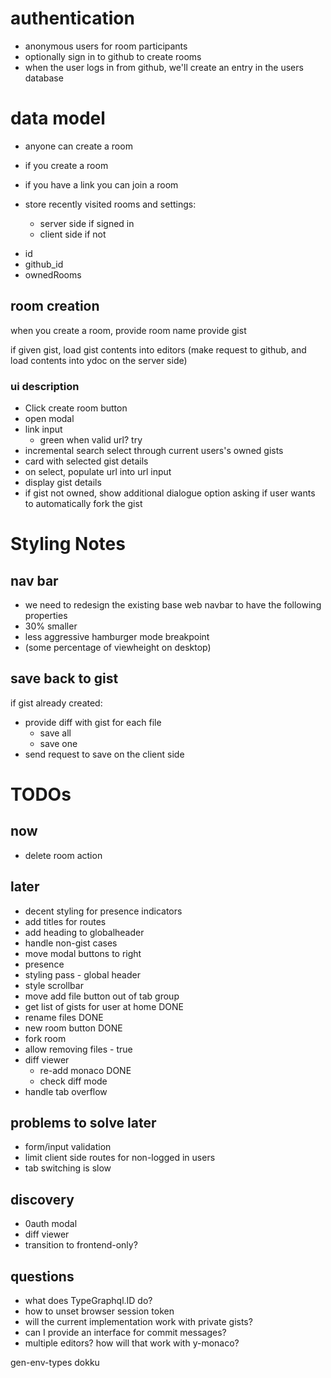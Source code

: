 # authentication

- anonymous users for room participants
- optionally sign in to github to create rooms
- when the user logs in from github, we'll create an entry in the users database

# data model

<!--  -->

- anyone can create a room
- if you create a room

- if you have a link you can join a room

- store recently visited rooms and settings:

  - server side if signed in
  - client side if not

* id
* github_id
* ownedRooms

## room creation

when you create a room,
provide room name
provide gist

if given gist, load gist contents into editors
(make request to github, and load contents into ydoc on the server side)

### ui description

- Click create room button
- open modal
- link input
  - green when valid url? try
- incremental search select through current users's owned gists
- card with selected gist details
- on select, populate url into url input
- display gist details
- if gist not owned, show additional dialogue option asking if user wants to automatically fork the gist

# Styling Notes

## nav bar

- we need to redesign the existing base web navbar to have the following properties
- 30% smaller
- less aggressive hamburger mode breakpoint
- (some percentage of viewheight on desktop)

## save back to gist

if gist already created:

- provide diff with gist for each file
  - save all
  - save one
- send request to save on the client side

# TODOs

## now

- delete room action

## later

- decent styling for presence indicators
- add titles for routes
- add heading to globalheader
- handle non-gist cases
- move modal buttons to right
- presence
- styling pass - global header
- style scrollbar
- move add file button out of tab group
- get list of gists for user at home DONE
- rename files DONE
- new room button DONE
- fork room
- allow removing files - true
- diff viewer
  - re-add monaco DONE
  - check diff mode
- handle tab overflow

## problems to solve later

- form/input validation
- limit client side routes for non-logged in users
- tab switching is slow

## discovery

- 0auth modal
- diff viewer
- transition to frontend-only?

## questions

- what does TypeGraphql.ID do?
- how to unset browser session token
- will the current implementation work with private gists?
- can I provide an interface for commit messages?
- multiple editors? how will that work with y-monaco?

gen-env-types
dokku
